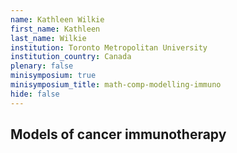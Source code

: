 ```yaml
---
name: Kathleen Wilkie
first_name: Kathleen
last_name: Wilkie
institution: Toronto Metropolitan University
institution_country: Canada
plenary: false
minisymposium: true
minisymposium_title: math-comp-modelling-immuno
hide: false
---
```


## Models of cancer immunotherapy

